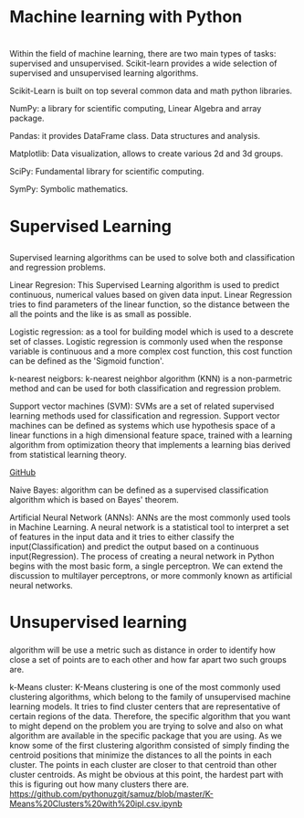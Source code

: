 #  Machine learning with Python <h1>
Within the field of machine learning, there are two main types of tasks: supervised and unsupervised. Scikit-learn provides a wide selection of supervised and unsupervised learning algorithms. 

Scikit-Learn is built on top several common data and math python libraries.

NumPy: a library for scientific computing, Linear Algebra and array package.

Pandas: it provides DataFrame class. Data structures and analysis.

Matplotlib: Data visualization, allows to create various 2d and 3d groups.

SciPy: Fundamental library for scientific computing.

SymPy: Symbolic mathematics.

# Supervised Learning <h2>

 Supervised learning algorithms can be used to solve both and classification and regression problems.

Linear Regresion: 
This Supervised Learning algorithm is used to predict continuous, numerical values based on given data input. Linear Regression tries to find parameters of the linear function, so the distance between the all the points and the like is as small as possible.

Logistic regression: 
as a tool for building model which is used to a descrete set of classes. Logistic regression is commonly used when the response variable is continuous and a more complex cost function, this cost function can be defined as the 'Sigmoid function'.

k-nearest neigbors: 
k-nearest neighbor algorithm (KNN) is a non-parmetric method and can be used for both classification and regression problem.

Support vector machines (SVM): 
SVMs are a set of related supervised learning methods used for classification and regression. Support vector machines can be defined as systems which use hypothesis space of a linear functions in a high dimensional feature space, trained with a learning algorithm from optimization theory that implements a learning bias derived from statistical learning theory. 

[GitHub](https://github.com/pythonuzgit/samuz/blob/master/Support%20Vector%20Machine%20with%20Nonlinear%20kernel.ipynb)

Naive Bayes: 
algorithm can be defined as a supervised classification algorithm which is based on Bayes' theorem.

Artificial Neural Network (ANNs):
ANNs are the most commonly used tools in Machine Learning. A neural network is a statistical tool to interpret a set of features in the input data and it tries to either classify the input(Classification) and predict the output based on a continuous input(Regression).
The process of creating a neural network in Python begins with the most basic form, a single perceptron. We can extend the discussion to multilayer perceptrons, or more commonly known as artificial neural networks.

# Unsupervised learning <h3>
algorithm will be use a metric such as distance in order to identify how close a set of points are to each other and how far apart two such groups are.

k-Means cluster: 
K-Means clustering is one of the most commonly used clustering algorithms, which belong to the family of unsupervised machine learning models. It tries to find cluster centers that are representative of certain regions of the data. Therefore, the specific algorithm that you want to might depend on the problem you are trying to solve and also on what algorithm are available in the specific package that you are using. As we know some of the first clustering algorithm consisted of simply finding the centroid positions that minimize the distances to all the points in each cluster. The points in each cluster are closer to that centroid than other cluster centroids. As might be obvious at this point, the hardest part with this is figuring out how many clusters there are.
https://github.com/pythonuzgit/samuz/blob/master/K-Means%20Clusters%20with%20ipl.csv.ipynb


